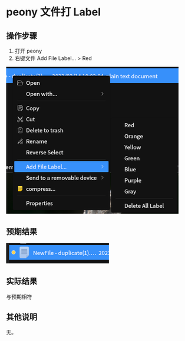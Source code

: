 # peony 文件打 Label

## 操作步骤
1. 打开 peony
2. 右键文件 Add File Label... > Red
   
![peony_文件打_Label-1](./img/peony_文件打_Label-1.png)


## 预期结果

![peony_文件打_Label-2](./img/peony_文件打_Label-2.png)
## 实际结果
与预期相符
## 其他说明

无。
